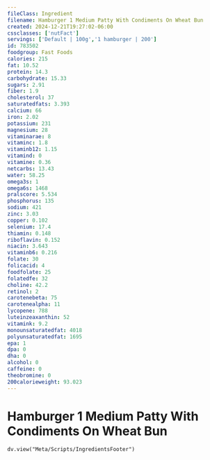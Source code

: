 ```yaml
---
fileClass: Ingredient
filename: Hamburger 1 Medium Patty With Condiments On Wheat Bun
created: 2024-12-21T19:27:02-06:00
cssclasses: ['nutFact']
servings: ['Default | 100g','1 hamburger | 200']
id: 783502
foodgroup: Fast Foods
calories: 215
fat: 10.52
protein: 14.3
carbohydrate: 15.33
sugars: 2.91
fiber: 1.9
cholesterol: 37
saturatedfats: 3.393
calcium: 66
iron: 2.02
potassium: 231
magnesium: 28
vitaminarae: 8
vitaminc: 1.8
vitaminb12: 1.15
vitamind: 0
vitamine: 0.36
netcarbs: 13.43
water: 58.25
omega3s: 1
omega6s: 1468
pralscore: 5.534
phosphorus: 135
sodium: 421
zinc: 3.03
copper: 0.102
selenium: 17.4
thiamin: 0.148
riboflavin: 0.152
niacin: 3.643
vitaminb6: 0.216
folate: 30
folicacid: 4
foodfolate: 25
folatedfe: 32
choline: 42.2
retinol: 2
carotenebeta: 75
carotenealpha: 11
lycopene: 788
luteinzeaxanthin: 52
vitamink: 9.2
monounsaturatedfat: 4018
polyunsaturatedfat: 1695
epa: 1
dpa: 0
dha: 0
alcohol: 0
caffeine: 0
theobromine: 0
200calorieweight: 93.023
---
```


# Hamburger 1 Medium Patty With Condiments On Wheat Bun

```dataviewjs
dv.view("Meta/Scripts/IngredientsFooter")
```
